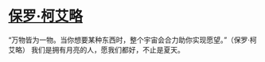 # [保罗·柯艾略](https://github.com/miss-shiyi/miss-shiyi/issues/60)

“万物皆为一物。当你想要某种东西时，整个宇宙会合力助你实现愿望。”（保罗·柯艾略）
我们是拥有月亮的人，愿我们都好，不止是夏天。